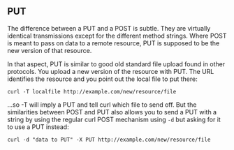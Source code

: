 ## PUT

The difference between a PUT and a POST is subtle. They are virtually identical
transmissions except for the different method strings. Where POST is meant to
pass on data to a remote resource, PUT is supposed to be the new version of
that resource.

In that aspect, PUT is similar to good old standard file upload found in other
protocols. You upload a new version of the resource with PUT. The URL
identifies the resource and you point out the local file to put there:

    curl -T localfile http://example.com/new/resource/file

…so -T will imply a PUT and tell curl which file to send off. But the
similarities between POST and PUT also allows you to send a PUT with a string
by using the regular curl POST mechanism using `-d` but asking for it to use a
PUT instead:

    curl -d "data to PUT" -X PUT http://example.com/new/resource/file

